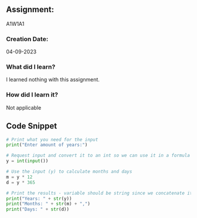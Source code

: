 ## Assignment:
A1W1A1

### Creation Date:
04-09-2023

### What did I learn?
I learned nothing with this assignment.

### How did I learn it?
Not applicable

## Code Snippet
```python
# Print what you need for the input
print("Enter amount of years:")

# Request input and convert it to an int so we can use it in a formula
y = int(input())

# Use the input (y) to calculate months and days
m = y * 12
d = y * 365

# Print the results - variable should be string since we concatenate it to a string 
print("Years: " + str(y))
print("Months: " + str(m) + ",")
print("Days: " + str(d))
```
